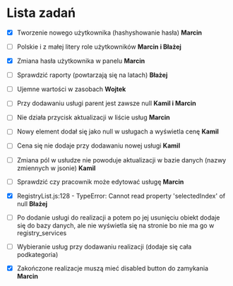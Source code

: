 # Lista zadań

- [X] Tworzenie nowego użytkownika (hashyshowanie hasła) **Marcin**

- [ ] Polskie i z małej litery role użytkowników **Marcin i Błażej**

- [X] Zmiana hasła użytkownika w panelu **Marcin**

- [ ] Sprawdzić raporty (powtarzają się na latach) **Błażej**

- [ ] Ujemne wartości w zasobach **Wojtek**

- [ ] Przy dodawaniu usługi parent jest zawsze null **Kamil i Marcin**

- [ ] Nie działa przycisk aktualizacji w liście usług **Marcin**

- [ ] Nowy element dodał się jako null w usługach a wyświetla cenę **Kamil**

- [ ] Cena się nie dodaje przy dodawaniu nowej usługi **Kamil**

- [ ] Zmiana pól w usłudze nie powoduje aktualizacji w bazie danych (nazwy zmiennych w jsonie) **Kamil**

- [ ] Sprawdzić czy pracownik może edytować usługę **Marcin**

- [x] RegistryList.js:128 - TypeError: Cannot read property 'selectedIndex' of null **Błażej**

- [ ] Po dodanie usługi do realizacji a potem po jej usunięciu obiekt dodaje się do bazy danych, ale nie wyświetla się na stronie bo nie ma go w registry_services

- [ ] Wybieranie usług przy dodawaniu realizacji (dodaje się cała podkategoria)

- [X] Zakończone realizacje muszą mieć disabled button do zamykania **Marcin**
